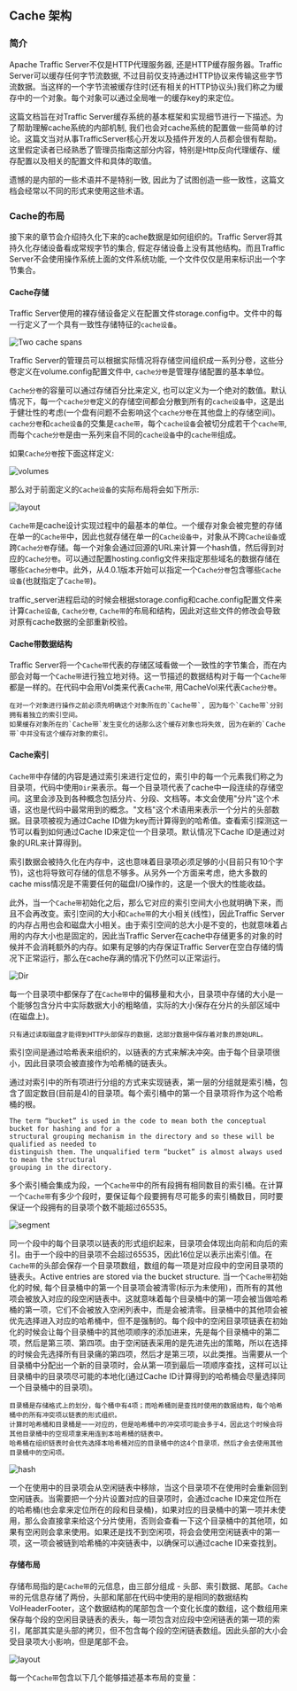 

## Cache 架构

### 简介
Apache Traffic Server不仅是HTTP代理服务器, 还是HTTP缓存服务器。Traffic Server可以缓存任何字节流数据, 不过目前仅支持通过HTTP协议来传输这些字节流数据。当这样的一个字节流被缓存住时(还有相关的HTTP协议头)我们称之为缓存中的一个对象。每个对象可以通过全局唯一的缓存key的来定位。

这篇文档旨在对Traffic Server缓存系统的基本框架和实现细节进行一下描述。为了帮助理解cache系统的内部机制, 我们也会对cache系统的配置做一些简单的讨论。这篇文当对从事TrafficServer核心开发以及插件开发的人员都会很有帮助。这里假定读者已经熟悉了管理员指南这部分内容，特别是Http反向代理缓存、缓存配置以及相关的配置文件和具体的取值。

遗憾的是内部的一些术语并不是特别一致, 因此为了试图创造一些一致性，这篇文档会经常以不同的形式来使用这些术语。

### Cache的布局
接下来的章节会介绍持久化下来的cache数据是如何组织的。Traffic Server将其持久化存储设备看成常规字节的集合, 假定存储设备上没有其他结构。而且Traffic Server不会使用操作系统上面的文件系统功能, 一个文件仅仅是用来标识出一个字节集合。

#### Cache存储
Traffic Server使用的裸存储设备定义在配置文件storage.config中。文件中的每一行定义了一个具有一致性存储特征的`cache设备`。

![Two cache spans](https://docs.trafficserver.apache.org/en/latest/_images/cache-spans.png)

Traffic Server的管理员可以根据实际情况将存储空间组织成一系列分卷，这些分卷定义在volume.config配置文件中, `cache分卷`是管理存储配置的基本单位。

`Cache分卷`的容量可以通过存储百分比来定义, 也可以定义为一个绝对的数值。默认情况下，每一个`cache分卷`定义的存储空间都会分散到所有的`cache设备`中，这是出于健壮性的考虑(一个盘有问题不会影响这个`cache分卷`在其他盘上的存储空间)。`cache分卷`和`cache设备`的交集是`cache带`，每个`cache设备`会被切分成若干个`cache带`, 而每个`cache分卷`是由一系列来自不同的`cache设备`中的`cache带`组成。

如果`Cache分卷`按下面这样定义:

![volumes](https://docs.trafficserver.apache.org/en/latest/_images/ats-cache-volume-definition.png)

那么对于前面定义的`Cache设备`的实际布局将会如下所示:

![layout](https://docs.trafficserver.apache.org/en/latest/_images/cache-span-layout.png)

`Cache带`是cache设计实现过程中的最基本的单位。一个缓存对象会被完整的存储在单一的`Cache带`中，因此也就存储在单一的`Cache设备中`，对象从不跨`Cache设备`或跨`Cache分卷`存储。每一个对象会通过回源的URL来计算一个hash值，然后得到对应的`Cache分卷`。可以通过配置hosting.config文件来指定那些域名的数据存储在哪些`Cache分卷`中。此外，从4.0.1版本开始可以指定一个`Cache分卷`包含哪些`Cache设备`(也就指定了`Cache带`)。

traffic_server进程启动的时候会根据storage.config和cache.config配置文件来计算`Cache设备`, `Cache分卷`, `Cache带`的布局和结构，因此对这些文件的修改会导致对原有cache数据的全部重新校验。

#### Cache带数据结构
Traffic Server将一个`Cache带`代表的存储区域看做一个一致性的字节集合，而在内部会对每一个`Cache带`进行独立地对待。这一节描述的数据结构对于每一个`Cache带`都是一样的。在代码中会用Vol类来代表`Cache带`, 用CacheVol来代表`Cache分卷`。

    在对一个对象进行操作之前必须先明确这个对象所在的`Cache带`, 因为每个`Cache带`分别拥有着独立的索引空间。
    如果缓存对象所在的`Cache带`发生变化的话那么这个缓存对象也将失效, 因为在新的`Cache带`中并没有这个缓存对象的索引。


#### Cache索引
`Cache带`中存储的内容是通过索引来进行定位的，索引中的每一个元素我们称之为目录项，代码中使用`Dir`来表示。每一个目录项代表了cache中一段连续的存储空间。这里会涉及到各种概念包括分片、分段、文档等。本文会使用"分片"这个术语，这也是代码中最常用到的概念。"文档"这个术语用来表示一个分片的头部数据。目录项被视为通过Cache ID做为key而计算得到的哈希值。查看索引探测这一节可以看到如何通过Cache ID来定位一个目录项。默认情况下Cache ID是通过对象的URL来计算得到。

索引数据会被持久化在内存中，这也意味着目录项必须足够的小(目前只有10个字节)，这也将导致可存储的信息不够多。从另外一个方面来考虑，绝大多数的cache miss情况是不需要任何的磁盘I/O操作的，这是一个很大的性能收益。

此外，当一个`Cache带`初始化之后，那么它对应的索引空间大小也就明确下来，而且不会再改变。索引空间的大小和`Cache带`的大小相关(线性)，因此Traffic Server的内存占用也会和磁盘大小相关。由于索引空间的总大小是不变的，也就意味着占用的内存大小也是固定的，因此当Traffic Server在cache中存储更多的对象的时候并不会消耗额外的内存。如果有足够的内存保证Traffic Server在空白存储的情况下正常运行，那么在cache存满的情况下仍然可以正常运行。

![Dir](https://docs.trafficserver.apache.org/en/latest/_images/cache-directory-structure.png)

每一个目录项中都保存了在`Cache带`中的偏移量和大小，目录项中存储的大小是一个能够包含分片中实际数据大小的粗略值，实际的大小保存在分片的头部区域中(在磁盘上)。

    只有通过读取磁盘才能得到HTTP头部保存的数据，这部分数据中保存着对象的原始URL。

索引空间是通过哈希表来组织的，以链表的方式来解决冲突。由于每个目录项很小，因此目录项会被直接作为哈希桶的链表头。

通过对索引中的所有项进行分组的方式来实现链表，第一层的分组就是索引桶，包含了固定数目(目前是4)的目录项。每个索引桶中的第一个目录项将作为这个哈希桶的根。

    The term “bucket” is used in the code to mean both the conceptual bucket for hashing and for a 
    structural grouping mechanism in the directory and so these will be qualified as needed to 
    distinguish them. The unqualified term “bucket” is almost always used to mean the structural 
    grouping in the directory.


多个索引桶会集成为段，一个`Cache带`中的所有段拥有相同数目的索引桶。在计算一个`Cache带`有多少个段时，要保证每个段要拥有尽可能多的索引桶数目，同时要保证一个段拥有的目录项个数不能超过65535。

![segment](https://docs.trafficserver.apache.org/en/latest/_images/dir-segment-bucket.png)

同一个段中的每个目录项以链表的形式组织起来，目录项会体现出向前和向后的索引。由于一个段中的目录项不会超过65535，因此16位足以表示出索引值。在`Cache带`的头部会保存一个目录项数组，数组的每一项是对应段中的空闲目录项的链表头。Active entries are stored via the bucket structure. 当一个`Cache带`初始化的时候, 每个目录桶中的第一个目录项会被清零(标示为未使用)，而所有的其他项会被放入对应的段空闲链表中。这就意味着每个目录桶中的第一项会被当做哈希桶的第一项，它们不会被放入空闲列表中，而是会被清零。目录桶中的其他项会被优先选择进入对应的哈希桶中，但不是强制的。每个段中的空闲目录项链表在初始化的时候会让每个目录桶中的其他项顺序的添加进来，先是每个目录桶中的第二项，然后是第三项、第四项。由于空闲链表采用的是先进先出的策略，所以在选择的时候会先选择所有目录痛的第四项，然后才是第三项，以此类推。当需要从一个目录桶中分配出一个新的目录项时，会从第一项到最后一项顺序查找，这样可以让目录桶中的目录项尽可能的本地化(通过Cache ID计算得到的哈希桶会尽量选择同一个目录桶中的目录项)。

    目录桶是存储格式上的划分，每个桶中有4项；而哈希桶则是查找时使用的数据结构，每个哈希桶中的所有冲突项以链表的形式组织。
    计算时哈希桶和目录桶是一一对应的，但是哈希桶中的冲突项可能会多于4，因此这个时候会将其他目录桶中的空现项拿来用连到本哈希桶的链表中。
    哈希桶在组织链表时会优先选择本哈希桶对应的目录桶中的这4个目录项，然后才会去使用其他目录桶中的空闲项。

![hash](https://docs.trafficserver.apache.org/en/latest/_images/dir-bucket-assign.png)

一个在使用中的目录项会从空闲链表中移除，当这个目录项不在使用时会重新回到空闲链表。当需要把一个分片设置对应的目录项时，会通过cache ID来定位所在的哈希桶(也会拿来定位所在的段和目录桶)，如果对应的目录桶中的第一项并未使用，那么会直接拿来给这个分片使用，否则会查看一下这个目录桶中的其他项，如果有空闲则会拿来使用。如果还是找不到空闲项，将会会使用空闲链表中的第一项，这一项会被链到哈希桶的冲突链表中，以确保可以通过cache ID来查找到。


#### 存储布局
存储布局指的是`Cache带`的元信息，由三部分组成 - 头部、索引数据、尾部。`Cache带`的元信息存储了两份，头部和尾部在代码中使用的是相同的数据结构VolHeaderFooter，这个数据结构的尾部包含一个变化长度的数组，这个数组用来保存每个段的空闲目录链表的表头，每一项包含对应段中空闲链表的第一项的索引，尾部其实是头部的拷贝，但不包含每个段的空闲链表数组。因此头部的大小会受目录项大小影响，但是尾部不会。

![layout](https://docs.trafficserver.apache.org/en/latest/_images/cache-stripe-layout.png)

每一个`Cache带`包含以下几个能够描述基本布局的变量：
